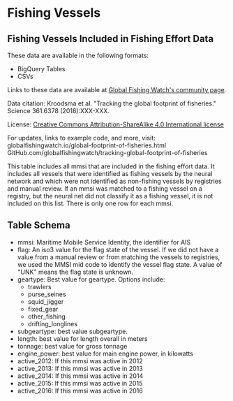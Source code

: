 # Fishing Vessels

## Fishing Vessels Included in Fishing Effort Data

These data are available in the following formats:
 - BigQuery Tables
 - CSVs

Links to these data are available at [Global Fishing Watch's community page](https://globalfishingwatch.force.com/gfw/s/topic/0TO36000000PXJdGAO/global-fishing-watch-data).

Data citation: Kroodsma et al. "Tracking the global footprint of fisheries." Science 361.6378 (2018):XXX-XXX.

License:  [Creative Commons Attribution-ShareAlike 4.0 International license](https://creativecommons.org/licenses/by-sa/4.0/)

For updates, links to example code, and more, visit:
globalfishingwatch.io/global-footprint-of-fisheries.html
GitHub.com/globalfishingwatch/tracking-global-footprint-of-fisheries

This table includes all mmsi that are included in the fishing effort data. It includes all vessels that were identified as fishing vessels by the neural network and which were not identified as non-fishing vessels by registries and manual review. If an mmsi was matched to a fishing vessel on a registry, but the neural net did not classify it as a fishing vessel, it is not included on this list. There is only one row for each mmsi. 

## Table Schema
 - mmsi: Maritime Mobile Service Identity, the identifier for AIS
 - flag: An iso3 value for the flag state of the vessel. If we did not have a value from a manual review or from matching the vessels to registries, we used the MMSI mid code to identify the vessel flag state. A value of "UNK" means the flag state is unknown. 
 - geartype: Best value for geartype. Options include:
   - trawlers
   - purse_seines
   - squid_jigger
   - fixed_gear
   - other_fishing
   - drifting_longlines
 - subgeartype: best value subgeartype.
 - length: best value for length overall in meters
 - tonnage: best value for gross tonnage
 - engine_power: best value for main engine power, in kilowatts
 - active_2012: If this mmsi was active in 2012
 - active_2013: If this mmsi was active in 2013
 - active_2014: If this mmsi was active in 2014
 - active_2015: If this mmsi was active in 2015
 - active_2016: If this mmsi was active in 2016
